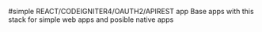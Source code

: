 #simple REACT/CODEIGNITER4/OAUTH2/APIREST app
Base apps with this stack for simple web apps and posible native apps

